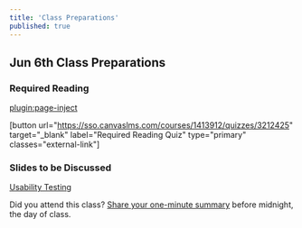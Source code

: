 ```yaml
---
title: 'Class Preparations'
published: true
---
```


## Jun 6th Class Preparations

### Required Reading
[plugin:page-inject](/all-readings/week-05)

[button url="https://sso.canvaslms.com/courses/1413912/quizzes/3212425" target="_blank" label="Required Reading Quiz" type="primary" classes="external-link"]  

### Slides to be Discussed
[Usability Testing](https://docs.google.com/viewerng/viewer?url=https://demo.hibbittsdesign.org/cpt-363-2018/pdfs/cpt-363-slides-placeholder.pdf)

Did you attend this class? [Share your one-minute summary](https://sso.canvaslms.com/courses/1413912/assignments/9519522) before midnight, the day of class.
